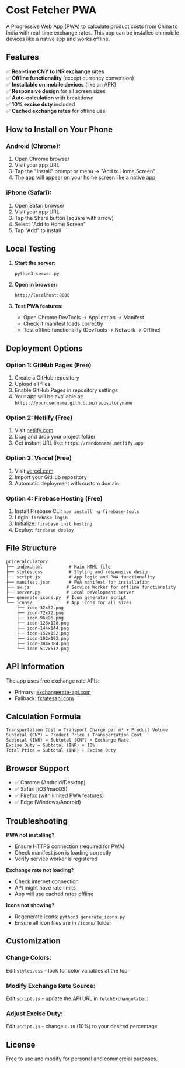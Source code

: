 # Cost Fetcher PWA

A Progressive Web App (PWA) to calculate product costs from China to India with real-time exchange rates. This app can be installed on mobile devices like a native app and works offline.

## Features

✅ **Real-time CNY to INR exchange rates**  
✅ **Offline functionality** (except currency conversion)  
✅ **Installable on mobile devices** (like an APK)  
✅ **Responsive design** for all screen sizes  
✅ **Auto-calculation** with breakdown  
✅ **10% excise duty** included  
✅ **Cached exchange rates** for offline use  

## How to Install on Your Phone

### Android (Chrome):
1. Open Chrome browser
2. Visit your app URL
3. Tap the "Install" prompt or menu → "Add to Home Screen"
4. The app will appear on your home screen like a native app

### iPhone (Safari):
1. Open Safari browser
2. Visit your app URL
3. Tap the Share button (square with arrow)
4. Select "Add to Home Screen"
5. Tap "Add" to install

## Local Testing

1. **Start the server:**
   ```bash
   python3 server.py
   ```

2. **Open in browser:**
   ```
   http://localhost:8000
   ```

3. **Test PWA features:**
   - Open Chrome DevTools → Application → Manifest
   - Check if manifest loads correctly
   - Test offline functionality (DevTools → Network → Offline)

## Deployment Options

### Option 1: GitHub Pages (Free)
1. Create a GitHub repository
2. Upload all files
3. Enable GitHub Pages in repository settings
4. Your app will be available at: `https://yourusername.github.io/repositoryname`

### Option 2: Netlify (Free)
1. Visit [netlify.com](https://netlify.com)
2. Drag and drop your project folder
3. Get instant URL like: `https://randomname.netlify.app`

### Option 3: Vercel (Free)
1. Visit [vercel.com](https://vercel.com)
2. Import your GitHub repository
3. Automatic deployment with custom domain

### Option 4: Firebase Hosting (Free)
1. Install Firebase CLI: `npm install -g firebase-tools`
2. Login: `firebase login`
3. Initialize: `firebase init hosting`
4. Deploy: `firebase deploy`

## File Structure

```
pricecalculator/
├── index.html          # Main HTML file
├── styles.css          # Styling and responsive design
├── script.js           # App logic and PWA functionality
├── manifest.json       # PWA manifest for installation
├── sw.js              # Service Worker for offline functionality
├── server.py          # Local development server
├── generate_icons.py  # Icon generator script
└── icons/             # App icons for all sizes
    ├── icon-32x32.png
    ├── icon-72x72.png
    ├── icon-96x96.png
    ├── icon-128x128.png
    ├── icon-144x144.png
    ├── icon-152x152.png
    ├── icon-192x192.png
    ├── icon-384x384.png
    └── icon-512x512.png
```

## API Information

The app uses free exchange rate APIs:
- Primary: [exchangerate-api.com](https://exchangerate-api.com)
- Fallback: [fxratesapi.com](https://fxratesapi.com)

## Calculation Formula

```
Transportation Cost = Transport Charge per m³ × Product Volume
Subtotal (CNY) = Product Price + Transportation Cost
Subtotal (INR) = Subtotal (CNY) × Exchange Rate
Excise Duty = Subtotal (INR) × 10%
Total Price = Subtotal (INR) + Excise Duty
```

## Browser Support

- ✅ Chrome (Android/Desktop)
- ✅ Safari (iOS/macOS)
- ✅ Firefox (with limited PWA features)
- ✅ Edge (Windows/Android)

## Troubleshooting

**PWA not installing?**
- Ensure HTTPS connection (required for PWA)
- Check manifest.json is loading correctly
- Verify service worker is registered

**Exchange rate not loading?**
- Check internet connection
- API might have rate limits
- App will use cached rates offline

**Icons not showing?**
- Regenerate icons: `python3 generate_icons.py`
- Ensure all icon files are in `/icons/` folder

## Customization

### Change Colors:
Edit `styles.css` - look for color variables at the top

### Modify Exchange Rate Source:
Edit `script.js` - update the API URL in `fetchExchangeRate()`

### Adjust Excise Duty:
Edit `script.js` - change `0.10` (10%) to your desired percentage

## License

Free to use and modify for personal and commercial purposes.
